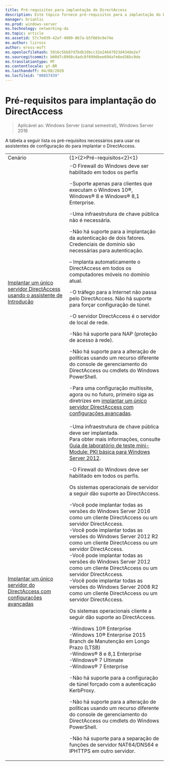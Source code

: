 ```yaml
---
title: Pré-requisitos para implantação do DirectAccess
description: Este tópico fornece pré-requisitos para a implantação do DirectAccess no Windows Server 2016.
manager: brianlic
ms.prod: windows-server
ms.technology: networking-da
ms.topic: article
ms.assetid: 57c7e039-42ef-4909-867a-b5f669c9e74e
ms.author: lizross
author: eross-msft
ms.openlocfilehash: 5916c5bb87d7bdb10bcc32e24647923d434de2e7
ms.sourcegitcommit: b00d7c8968c4adc8f699dbee694afe6ed36bc9de
ms.translationtype: MT
ms.contentlocale: pt-BR
ms.lasthandoff: 04/08/2020
ms.locfileid: "80857439"
---
```

# <a name="prerequisites-for-deploying-directaccess"></a>Pré-requisitos para implantação do DirectAccess

>Aplicável ao: Windows Server (canal semestral), Windows Server 2016

A tabela a seguir lista os pré-requisitos necessários para usar os assistentes de configuração do para implantar o DirectAccess.  
  
|||  
|-|-|  
|Cenário|{1&gt;{2&gt;Pré-requisitos&lt;2}&lt;1}|  
|[Implantar um único servidor DirectAccess usando o assistente de Introdução](../../remote-access/directaccess/single-server-wizard/Deploy-a-Single-DirectAccess-Server-Using-the-Getting-Started-Wizard.md)|-O Firewall do Windows deve ser habilitado em todos os perfis<p>-Suporte apenas para clientes que executam o Windows 10&reg;, <br />              Windows&reg; 8 e Windows&reg; 8,1 Enterprise.<p>-Uma infraestrutura de chave pública não é necessária.<p>-Não há suporte para a implantação da autenticação de dois fatores. Credenciais de domínio são necessárias para autenticação.<p>– Implanta automaticamente o DirectAccess em todos os computadores móveis no domínio atual.<p>-O tráfego para a Internet não passa pelo DirectAccess. Não há suporte para forçar configuração de túnel.<p>-O servidor DirectAccess é o servidor de local de rede.<p>-Não há suporte para NAP (proteção de acesso à rede).<p>-Não há suporte para a alteração de políticas usando um recurso diferente do console de gerenciamento do DirectAccess ou cmdlets do Windows PowerShell.<p>-Para uma configuração multissite, agora ou no futuro, primeiro siga as diretrizes em [implantar um único servidor DirectAccess com configurações avançadas](../../remote-access/directaccess/single-server-advanced/Deploy-a-Single-DirectAccess-Server-with-Advanced-Settings.md).|  
|[Implantar um único servidor do DirectAccess com configurações avançadas](../../remote-access/directaccess/single-server-advanced/Deploy-a-Single-DirectAccess-Server-with-Advanced-Settings.md)|-Uma infraestrutura de chave pública deve ser implantada.<br />    Para obter mais informações, consulte [Guia de laboratório de teste mini-Module: PKI básica para Windows Server 2012](https://social.technet.microsoft.com/wiki/contents/articles/7862.test-lab-guide-mini-module-basic-pki-for-windows-server-2012.aspx).<p>-O Firewall do Windows deve ser habilitado em todos os perfis.<p>Os sistemas operacionais de servidor a seguir dão suporte ao DirectAccess.<p>-Você pode implantar todas as versões do Windows Server 2016 como um cliente DirectAccess ou um servidor DirectAccess.<br />-Você pode implantar todas as versões do Windows Server 2012 R2 como um cliente DirectAccess ou um servidor DirectAccess.<br />-Você pode implantar todas as versões do Windows Server 2012 como um cliente DirectAccess ou um servidor DirectAccess.<br />-Você pode implantar todas as versões do Windows Server 2008 R2 como um cliente DirectAccess ou um servidor DirectAccess.<p>Os sistemas operacionais cliente a seguir dão suporte ao DirectAccess.<p>-Windows 10&reg; Enterprise<br />-Windows 10&reg; Enterprise 2015 Branch de Manutenção em Longo Prazo (LTSB)<br />-Windows&reg; 8 e 8,1 Enterprise<br />-Windows&reg; 7 Ultimate<br />-Windows&reg; 7 Enterprise<p>-Não há suporte para a configuração de túnel forçado com a autenticação KerbProxy.<p>-Não há suporte para a alteração de políticas usando um recurso diferente do console de gerenciamento do DirectAccess ou cmdlets do Windows PowerShell.<p>-Não há suporte para a separação de funções de servidor NAT64/DNS64 e IPHTTPS em outro servidor.|  
  


